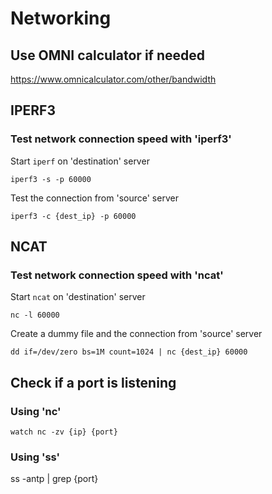 # Networking

## Use OMNI calculator if needed
https://www.omnicalculator.com/other/bandwidth

## IPERF3
###  Test network connection speed with 'iperf3'
Start `iperf` on 'destination' server
```
iperf3 -s -p 60000
```
Test the connection from 'source' server
```
iperf3 -c {dest_ip} -p 60000
```

## NCAT
### Test network connection speed with 'ncat'
Start `ncat` on 'destination' server
```
nc -l 60000
```
Create a dummy file and the connection from 'source' server
```
dd if=/dev/zero bs=1M count=1024 | nc {dest_ip} 60000
```
## Check if a port is listening 
### Using 'nc'
```
watch nc -zv {ip} {port}
```
### Using 'ss'
ss -antp | grep {port}
